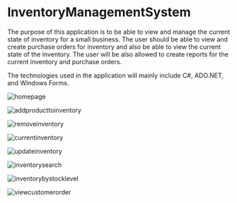 # InventoryManagementSystem

The purpose of this application is to be able to view and manage the current state of inventory for a small business. The user should be able to view and create purchase orders for inventory and also be able to view the current state of the inventory. The user will be also allowed to create reports for the current inventory and purchase orders.    

The technologies used in the application will mainly include C#, ADO.NET, and Windows Forms. 


![homepage](https://user-images.githubusercontent.com/33178924/42230246-7e1bc806-7eb6-11e8-826d-5c3aee793e1f.JPG)


![addproducttoinventory](https://user-images.githubusercontent.com/33178924/42230209-5f1daafa-7eb6-11e8-95b2-781f7770016e.JPG)


![removeinventory](https://user-images.githubusercontent.com/33178924/42230300-a19320fe-7eb6-11e8-9ba6-352a505c831c.JPG)


![currentinventory](https://user-images.githubusercontent.com/33178924/42230347-c01dfe7c-7eb6-11e8-9ed3-e14ae8121485.JPG)


![updateinventory](https://user-images.githubusercontent.com/33178924/42230413-ef590dda-7eb6-11e8-87cb-b6ae3d7b80ff.JPG)


![inventorysearch](https://user-images.githubusercontent.com/33178924/42230460-0f851e1e-7eb7-11e8-939c-aaa053c47176.JPG)


![inventorybystocklevel](https://user-images.githubusercontent.com/33178924/42230516-3179ce5c-7eb7-11e8-8791-390e1a0bce2c.JPG)


![viewcustomerorder](https://user-images.githubusercontent.com/33178924/42230607-664f1308-7eb7-11e8-972a-e85603b0d56b.JPG)
